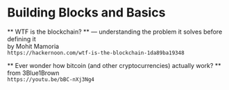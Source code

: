 # Building Blocks and Basics

** WTF is the blockchain? ** — understanding the problem it solves before defining it  
by Mohit Mamoria  
`https://hackernoon.com/wtf-is-the-blockchain-1da89ba19348`  

** Ever wonder how bitcoin (and other cryptocurrencies) actually work? **  
from 3Blue1Brown  
`https://youtu.be/bBC-nXj3Ng4`
